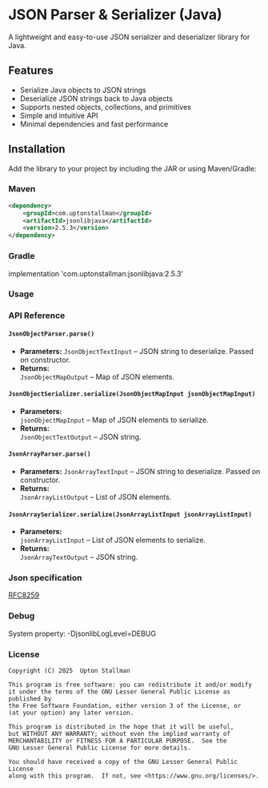 # JSON Parser & Serializer (Java)

A lightweight and easy-to-use JSON serializer and deserializer library for Java.

## Features
 
- Serialize Java objects to JSON strings
- Deserialize JSON strings back to Java objects
- Supports nested objects, collections, and primitives
- Simple and intuitive API
- Minimal dependencies and fast performance

## Installation

Add the library to your project by including the JAR or using Maven/Gradle:

### Maven

```xml
<dependency>
    <groupId>com.uptonstallman</groupId>
    <artifactId>jsonlibjava</artifactId>
    <version>2.5.3</version>
</dependency>
```
### Gradle

implementation 'com.uptonstallman:jsonlibjava:2.5.3'

### Usage

### API Reference

#### `JsonObjectParser.parse()`
- **Parameters:**
  `JsonObjectTextInput` – JSON string to deserialize. Passed on constructor.
- **Returns:**  
  `JsonObjectMapOutput` – Map of JSON elements.

#### `JsonObjectSerializer.serialize(JsonObjectMapInput jsonObjectMapInput)`
- **Parameters:**  
  `jsonObjectMapInput` – Map of JSON elements to serialize.
- **Returns:**  
  `JsonObjectTextOutput` – JSON string.

#### `JsonArrayParser.parse()`
- **Parameters:**
  `JsonArrayTextInput` – JSON string to deserialize. Passed on constructor.
- **Returns:**  
  `JsonArrayListOutput` – List of JSON elements.

#### `JsonArraySerializer.serialize(JsonArrayListInput jsonArrayListInput)`
- **Parameters:**  
  `jsonArrayListInput` – List of JSON elements to serialize.
- **Returns:**  
  `JsonArrayTextOutput` – JSON string.

### Json specification
[RFC8259](https://datatracker.ietf.org/doc/html/rfc8259)

### Debug
System property: -DjsonlibLogLevel=DEBUG

### License

    Copyright (C) 2025  Upton Stallman

    This program is free software: you can redistribute it and/or modify
    it under the terms of the GNU Lesser General Public License as published by
    the Free Software Foundation, either version 3 of the License, or
    (at your option) any later version.

    This program is distributed in the hope that it will be useful,
    but WITHOUT ANY WARRANTY; without even the implied warranty of
    MERCHANTABILITY or FITNESS FOR A PARTICULAR PURPOSE.  See the
    GNU Lesser General Public License for more details.

    You should have received a copy of the GNU Lesser General Public License
    along with this program.  If not, see <https://www.gnu.org/licenses/>.